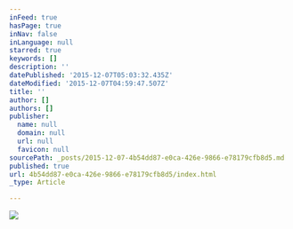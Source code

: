 ```yaml
---
inFeed: true
hasPage: true
inNav: false
inLanguage: null
starred: true
keywords: []
description: ''
datePublished: '2015-12-07T05:03:32.435Z'
dateModified: '2015-12-07T04:59:47.507Z'
title: ''
author: []
authors: []
publisher:
  name: null
  domain: null
  url: null
  favicon: null
sourcePath: _posts/2015-12-07-4b54dd87-e0ca-426e-9866-e78179cfb8d5.md
published: true
url: 4b54dd87-e0ca-426e-9866-e78179cfb8d5/index.html
_type: Article

---
```

![](https://the-grid-user-content.s3-us-west-2.amazonaws.com/723b7d7a-8af3-46e2-a106-5045a0c5bd51.jpg)